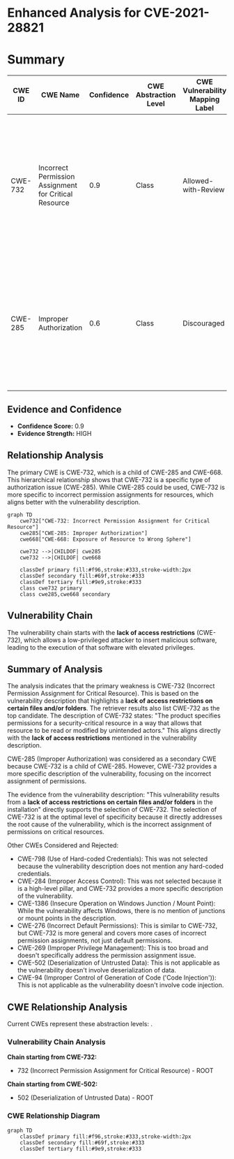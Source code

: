# Enhanced Analysis for CVE-2021-28821

# Summary
| CWE ID | CWE Name | Confidence | CWE Abstraction Level | CWE Vulnerability Mapping Label | CWE-Vulnerability Mapping Notes |
|---|---|---|---|---|---|
| CWE-732 | Incorrect Permission Assignment for Critical Resource | 0.9 | Class | Allowed-with-Review | Primary CWE. The product specifies permissions for a security-critical resource in a way that allows that resource to be read or modified by unintended actors. |
| CWE-285 | Improper Authorization | 0.6 | Class | Discouraged | Secondary CWE. The product does not perform or incorrectly performs an authorization check when an actor attempts to access a resource or perform an action. |

## Evidence and Confidence

*   **Confidence Score:** 0.9
*   **Evidence Strength:** HIGH

## Relationship Analysis
The primary CWE is CWE-732, which is a child of CWE-285 and CWE-668. This hierarchical relationship shows that CWE-732 is a specific type of authorization issue (CWE-285). While CWE-285 could be used, CWE-732 is more specific to incorrect permission assignments for resources, which aligns better with the vulnerability description.

```mermaid
graph TD
    cwe732["CWE-732: Incorrect Permission Assignment for Critical Resource"]
    cwe285["CWE-285: Improper Authorization"]
    cwe668["CWE-668: Exposure of Resource to Wrong Sphere"]

    cwe732 -->|CHILDOF| cwe285
    cwe732 -->|CHILDOF| cwe668

    classDef primary fill:#f96,stroke:#333,stroke-width:2px
    classDef secondary fill:#69f,stroke:#333
    classDef tertiary fill:#9e9,stroke:#333
    class cwe732 primary
    class cwe285,cwe668 secondary
```

## Vulnerability Chain
The vulnerability chain starts with the **lack of access restrictions** (CWE-732), which allows a low-privileged attacker to insert malicious software, leading to the execution of that software with elevated privileges.

## Summary of Analysis
The analysis indicates that the primary weakness is CWE-732 (Incorrect Permission Assignment for Critical Resource). This is based on the vulnerability description that highlights a **lack of access restrictions on certain files and/or folders**. The retriever results also list CWE-732 as the top candidate. The description of CWE-732 states: "The product specifies permissions for a security-critical resource in a way that allows that resource to be read or modified by unintended actors." This aligns directly with the **lack of access restrictions** mentioned in the vulnerability description.

CWE-285 (Improper Authorization) was considered as a secondary CWE because CWE-732 is a child of CWE-285. However, CWE-732 provides a more specific description of the vulnerability, focusing on the incorrect assignment of permissions.

The evidence from the vulnerability description: "This vulnerability results from a **lack of access restrictions on certain files and/or folders** in the installation" directly supports the selection of CWE-732. The selection of CWE-732 is at the optimal level of specificity because it directly addresses the root cause of the vulnerability, which is the incorrect assignment of permissions on critical resources.

Other CWEs Considered and Rejected:

*   CWE-798 (Use of Hard-coded Credentials): This was not selected because the vulnerability description does not mention any hard-coded credentials.
*   CWE-284 (Improper Access Control): This was not selected because it is a high-level pillar, and CWE-732 provides a more specific description of the vulnerability.
*   CWE-1386 (Insecure Operation on Windows Junction / Mount Point): While the vulnerability affects Windows, there is no mention of junctions or mount points in the description.
*   CWE-276 (Incorrect Default Permissions): This is similar to CWE-732, but CWE-732 is more general and covers more cases of incorrect permission assignments, not just default permissions.
*   CWE-269 (Improper Privilege Management): This is too broad and doesn't specifically address the permission assignment issue.
*   CWE-502 (Deserialization of Untrusted Data): This is not applicable as the vulnerability doesn't involve deserialization of data.
*   CWE-94 (Improper Control of Generation of Code ('Code Injection')): This is not applicable as the vulnerability doesn't involve code injection.


## CWE Relationship Analysis

Current CWEs represent these abstraction levels: .


### Vulnerability Chain Analysis

**Chain starting from CWE-732:**
- 732 (Incorrect Permission Assignment for Critical Resource) - ROOT


**Chain starting from CWE-502:**
- 502 (Deserialization of Untrusted Data) - ROOT



### CWE Relationship Diagram

```mermaid
graph TD
    classDef primary fill:#f96,stroke:#333,stroke-width:2px
    classDef secondary fill:#69f,stroke:#333
    classDef tertiary fill:#9e9,stroke:#333
```